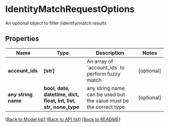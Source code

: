 # IdentityMatchRequestOptions

An optional object to filter /identity/match results

## Properties
Name | Type | Description | Notes
------------ | ------------- | ------------- | -------------
**account_ids** | **[str]** | An array of &#x60;account_ids&#x60; to perform fuzzy match | [optional] 
**any string name** | **bool, date, datetime, dict, float, int, list, str, none_type** | any string name can be used but the value must be the correct type | [optional]

[[Back to Model list]](../README.md#documentation-for-models) [[Back to API list]](../README.md#documentation-for-api-endpoints) [[Back to README]](../README.md)


